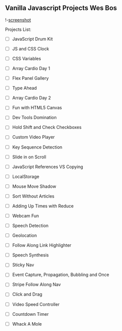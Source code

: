 ## Vanilla Javascript Projects Wes Bos

!-[screenshot](js30.png)

Projects List:

- [ ] JavaScript Drum Kit

- [ ] JS and CSS Clock

- [ ] CSS Variables

- [ ] Array Cardio Day 1

- [ ] Flex Panel Gallery

- [ ] Type Ahead

- [ ] Array Cardio Day 2

- [ ] Fun with HTML5 Canvas

- [ ] Dev Tools Domination

- [ ] Hold Shift and Check Checkboxes

- [ ] Custom Video Player

- [ ] Key Sequence Detection

- [ ] Slide in on Scroll

- [ ] JavaScript References VS Copying

- [ ] LocalStorage

- [ ] Mouse Move Shadow

- [ ] Sort Without Articles

- [ ] Adding Up Times with Reduce

- [ ] Webcam Fun

- [ ] Speech Detection

- [ ] Geolocation

- [ ] Follow Along Link Highlighter

- [ ] Speech Synthesis

- [ ] Sticky Nav

- [ ] Event Capture, Propagation, Bubbling and Once

- [ ] Stripe Follow Along Nav

- [ ] Click and Drag

- [ ] Video Speed Controller

- [ ] Countdown Timer

- [ ] Whack A Mole
